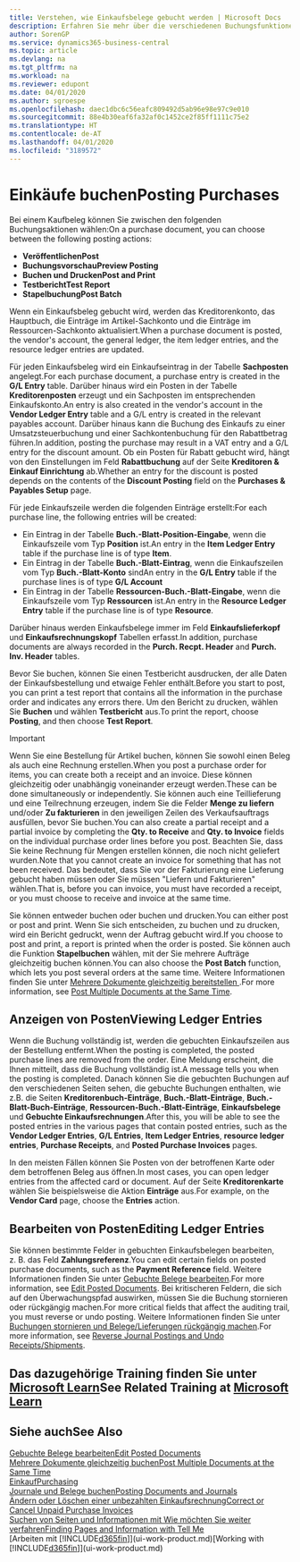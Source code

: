 ```yaml
---
title: Verstehen, wie Einkaufsbelege gebucht werden | Microsoft Docs
description: Erfahren Sie mehr über die verschiedenen Buchungsfunktionen zum Buchen von Einkaufsbelegen und wie Sie gebuchte Belege aktualisieren können.
author: SorenGP
ms.service: dynamics365-business-central
ms.topic: article
ms.devlang: na
ms.tgt_pltfrm: na
ms.workload: na
ms.reviewer: edupont
ms.date: 04/01/2020
ms.author: sgroespe
ms.openlocfilehash: daec1dbc6c56eafc809492d5ab96e98e97c9e010
ms.sourcegitcommit: 88e4b30eaf6fa32af0c1452ce2f85ff1111c75e2
ms.translationtype: HT
ms.contentlocale: de-AT
ms.lasthandoff: 04/01/2020
ms.locfileid: "3189572"
---
```

# <a name="posting-purchases"></a><span data-ttu-id="860fa-103">Einkäufe buchen</span><span class="sxs-lookup"><span data-stu-id="860fa-103">Posting Purchases</span></span>
<span data-ttu-id="860fa-104">Bei einem Kaufbeleg können Sie zwischen den folgenden Buchungsaktionen wählen:</span><span class="sxs-lookup"><span data-stu-id="860fa-104">On a purchase document, you can choose between the following posting actions:</span></span>

* <span data-ttu-id="860fa-105">**Veröffentlichen**</span><span class="sxs-lookup"><span data-stu-id="860fa-105">**Post**</span></span>
* <span data-ttu-id="860fa-106">**Buchungsvorschau**</span><span class="sxs-lookup"><span data-stu-id="860fa-106">**Preview Posting**</span></span>
* <span data-ttu-id="860fa-107">**Buchen und Drucken**</span><span class="sxs-lookup"><span data-stu-id="860fa-107">**Post and Print**</span></span>
* <span data-ttu-id="860fa-108">**Testbericht**</span><span class="sxs-lookup"><span data-stu-id="860fa-108">**Test Report**</span></span>
* <span data-ttu-id="860fa-109">**Stapelbuchung**</span><span class="sxs-lookup"><span data-stu-id="860fa-109">**Post Batch**</span></span>

<span data-ttu-id="860fa-110">Wenn ein Einkaufsbeleg gebucht wird, werden das Kreditorenkonto, das Hauptbuch, die Einträge im Artikel-Sachkonto und die Einträge im Ressourcen-Sachkonto aktualisiert.</span><span class="sxs-lookup"><span data-stu-id="860fa-110">When a purchase document is posted, the vendor's account, the general ledger, the item ledger entries, and the resource ledger entries  are updated.</span></span>

<span data-ttu-id="860fa-111">Für jeden Einkaufsbeleg wird ein Einkaufseintrag in der Tabelle **Sachposten** angelegt.</span><span class="sxs-lookup"><span data-stu-id="860fa-111">For each purchase document, a purchase entry is created in the **G/L Entry** table.</span></span> <span data-ttu-id="860fa-112">Darüber hinaus wird ein Posten in der Tabelle **Kreditorenposten** erzeugt und ein Sachposten im entsprechenden Einkaufskonto.</span><span class="sxs-lookup"><span data-stu-id="860fa-112">An entry is also created in the vendor's account in the **Vendor Ledger Entry** table and a G/L entry is created in the relevant payables account.</span></span> <span data-ttu-id="860fa-113">Darüber hinaus kann die Buchung des Einkaufs zu einer Umsatzsteuerbuchung und einer Sachkontenbuchung für den Rabattbetrag führen.</span><span class="sxs-lookup"><span data-stu-id="860fa-113">In addition, posting the purchase may result in a VAT entry and a G/L entry for the discount amount.</span></span> <span data-ttu-id="860fa-114">Ob ein Posten für Rabatt gebucht wird, hängt von den Einstellungen im Feld **Rabattbuchung** auf der Seite **Kreditoren & Einkauf Einrichtung** ab.</span><span class="sxs-lookup"><span data-stu-id="860fa-114">Whether an entry for the discount is posted depends on the contents of the **Discount Posting** field on the **Purchases & Payables Setup** page.</span></span>

<span data-ttu-id="860fa-115">Für jede Einkaufszeile werden die folgenden Einträge erstellt:</span><span class="sxs-lookup"><span data-stu-id="860fa-115">For each purchase line, the following entries will be created:</span></span>
- <span data-ttu-id="860fa-116">Ein Eintrag in der Tabelle **Buch.-Blatt-Position-Eingabe**, wenn die Einkaufszeile vom Typ **Position** ist.</span><span class="sxs-lookup"><span data-stu-id="860fa-116">An entry in the **Item Ledger Entry** table if the purchase line is of type **Item**.</span></span>
- <span data-ttu-id="860fa-117">Ein Eintrag in der Tabelle **Buch.-Blatt-Eintrag**, wenn die Einkaufszeilen vom Typ **Buch.-Blatt-Konto** sind</span><span class="sxs-lookup"><span data-stu-id="860fa-117">An entry in the **G/L Entry** table if the purchase lines is of type **G/L Account**</span></span>
- <span data-ttu-id="860fa-118">Ein Eintrag in der Tabelle **Ressourcen-Buch.-Blatt-Eingabe**, wenn die Einkaufszeile vom Typ **Ressourcen** ist.</span><span class="sxs-lookup"><span data-stu-id="860fa-118">An entry in the **Resource Ledger Entry** table if the purchase line is of type **Resource**.</span></span>

<span data-ttu-id="860fa-119">Darüber hinaus werden Einkaufsbelege immer im Feld **Einkaufslieferkopf** und **Einkaufsrechnungskopf** Tabellen erfasst.</span><span class="sxs-lookup"><span data-stu-id="860fa-119">In addition, purchase documents are always recorded in the **Purch. Recpt. Header** and **Purch. Inv. Header** tables.</span></span>

<span data-ttu-id="860fa-120">Bevor Sie buchen, können Sie einen Testbericht ausdrucken, der alle Daten der Einkaufsbestellung und etwaige Fehler enthält.</span><span class="sxs-lookup"><span data-stu-id="860fa-120">Before you start to post, you can print a test report that contains all the information in the purchase order and indicates any errors there.</span></span> <span data-ttu-id="860fa-121">Um den Bericht zu drucken, wählen Sie **Buchen** und wählen **Testbericht** aus.</span><span class="sxs-lookup"><span data-stu-id="860fa-121">To print the report, choose **Posting**, and then choose **Test Report**.</span></span>

> [!IMPORTANT]  
>   <span data-ttu-id="860fa-122">Wenn Sie eine Bestellung für Artikel buchen, können Sie sowohl einen Beleg als auch eine Rechnung erstellen.</span><span class="sxs-lookup"><span data-stu-id="860fa-122">When you post a purchase order for items, you can create both a receipt and an invoice.</span></span> <span data-ttu-id="860fa-123">Diese können gleichzeitig oder unabhängig voneinander erzeugt werden.</span><span class="sxs-lookup"><span data-stu-id="860fa-123">These can be done simultaneously or independently.</span></span> <span data-ttu-id="860fa-124">Sie können auch eine Teillieferung und eine Teilrechnung erzeugen, indem Sie die Felder **Menge zu liefern** und/oder **Zu fakturieren** in den jeweiligen Zeilen des Verkaufsauftrags ausfüllen, bevor Sie buchen.</span><span class="sxs-lookup"><span data-stu-id="860fa-124">You can also create a partial receipt and a partial invoice by completing the **Qty. to Receive** and **Qty. to Invoice** fields on the individual purchase order lines before you post.</span></span> <span data-ttu-id="860fa-125">Beachten Sie, dass Sie keine Rechnung für Mengen erstellen können, die noch nicht geliefert wurden.</span><span class="sxs-lookup"><span data-stu-id="860fa-125">Note that you cannot create an invoice for something that has not been received.</span></span> <span data-ttu-id="860fa-126">Das bedeutet, dass Sie vor der Fakturierung eine Lieferung gebucht haben müssen oder Sie müssen "Liefern und Fakturieren" wählen.</span><span class="sxs-lookup"><span data-stu-id="860fa-126">That is, before you can invoice, you must have recorded a receipt, or you must choose to receive and invoice at the same time.</span></span>

<span data-ttu-id="860fa-127">Sie können entweder buchen oder buchen und drucken.</span><span class="sxs-lookup"><span data-stu-id="860fa-127">You can either post or post and print.</span></span> <span data-ttu-id="860fa-128">Wenn Sie sich entscheiden, zu buchen und zu drucken, wird ein Bericht gedruckt, wenn der Auftrag gebucht wird.</span><span class="sxs-lookup"><span data-stu-id="860fa-128">If you choose to post and print, a report is printed when the order is posted.</span></span> <span data-ttu-id="860fa-129">Sie können auch die Funktion **Stapelbuchen** wählen, mit der Sie mehrere Aufträge gleichzeitig buchen können.</span><span class="sxs-lookup"><span data-stu-id="860fa-129">You can also choose the **Post Batch** function, which lets you post several orders at the same time.</span></span> <span data-ttu-id="860fa-130">Weitere Informationen finden Sie unter [Mehrere Dokumente gleichzeitig bereitstellen ](ui-batch-posting.md).</span><span class="sxs-lookup"><span data-stu-id="860fa-130">For more information, see [Post Multiple Documents at the Same Time](ui-batch-posting.md).</span></span>

## <a name="viewing-ledger-entries"></a><span data-ttu-id="860fa-131">Anzeigen von Posten</span><span class="sxs-lookup"><span data-stu-id="860fa-131">Viewing Ledger Entries</span></span>
<span data-ttu-id="860fa-132">Wenn die Buchung vollständig ist, werden die gebuchten Einkaufszeilen aus der Bestellung entfernt.</span><span class="sxs-lookup"><span data-stu-id="860fa-132">When the posting is completed, the posted purchase lines are removed from the order.</span></span> <span data-ttu-id="860fa-133">Eine Meldung erscheint, die Ihnen mitteilt, dass die Buchung vollständig ist.</span><span class="sxs-lookup"><span data-stu-id="860fa-133">A message tells you when the posting is completed.</span></span> <span data-ttu-id="860fa-134">Danach können Sie die gebuchten Buchungen auf den verschiedenen Seiten sehen, die gebuchte Buchungen enthalten, wie z.B. die Seiten **Kreditorenbuch-Einträge**, **Buch.-Blatt-Einträge**, **Buch.-Blatt-Buch-Einträge**, **Ressourcen-Buch.-Blatt-Einträge**, **Einkaufsbelege** und **Gebuchte Einkaufsrechnungen**.</span><span class="sxs-lookup"><span data-stu-id="860fa-134">After this, you will be able to see the posted entries in the various pages that contain posted entries, such as the **Vendor Ledger Entries**, **G/L Entries**, **Item Ledger Entries**, **resource ledger entries**, **Purchase Receipts**, and **Posted Purchase Invoices** pages.</span></span>

<span data-ttu-id="860fa-135">In den meisten Fällen können Sie Posten von der betroffenen Karte oder dem betroffenen Beleg aus öffnen.</span><span class="sxs-lookup"><span data-stu-id="860fa-135">In most cases, you can open ledger entries from the affected card or document.</span></span> <span data-ttu-id="860fa-136">Auf der Seite **Kreditorenkarte** wählen Sie beispielsweise die Aktion **Einträge** aus.</span><span class="sxs-lookup"><span data-stu-id="860fa-136">For example, on the **Vendor Card** page, choose the **Entries** action.</span></span>

## <a name="editing-ledger-entries"></a><span data-ttu-id="860fa-137">Bearbeiten von Posten</span><span class="sxs-lookup"><span data-stu-id="860fa-137">Editing Ledger Entries</span></span>
<span data-ttu-id="860fa-138">Sie können bestimmte Felder in gebuchten Einkaufsbelegen bearbeiten, z. B. das Feld **Zahlungsreferenz**.</span><span class="sxs-lookup"><span data-stu-id="860fa-138">You can edit certain fields on posted purchase documents, such as the **Payment Reference** field.</span></span> <span data-ttu-id="860fa-139">Weitere Informationen finden Sie unter [Gebuchte Belege bearbeiten](across-edit-posted-document.md).</span><span class="sxs-lookup"><span data-stu-id="860fa-139">For more information, see [Edit Posted Documents](across-edit-posted-document.md).</span></span> <span data-ttu-id="860fa-140">Bei kritischeren Feldern, die sich auf den Überwachungspfad auswirken, müssen Sie die Buchung stornieren oder rückgängig machen.</span><span class="sxs-lookup"><span data-stu-id="860fa-140">For more critical fields that affect the auditing trail, you must reverse or undo posting.</span></span> <span data-ttu-id="860fa-141">Weitere Informationen finden Sie unter [Buchungen stornieren und Belege/Lieferungen rückgängig machen](finance-how-reverse-journal-posting.md).</span><span class="sxs-lookup"><span data-stu-id="860fa-141">For more information, see [Reverse Journal Postings and Undo Receipts/Shipments](finance-how-reverse-journal-posting.md).</span></span>

## <a name="see-related-training-at-microsoft-learn"></a><span data-ttu-id="860fa-142">Das dazugehörige Training finden Sie unter [Microsoft Learn](/learn/modules/receive-invoice-dynamics-d365-business-central/index)</span><span class="sxs-lookup"><span data-stu-id="860fa-142">See Related Training at [Microsoft Learn](/learn/modules/receive-invoice-dynamics-d365-business-central/index)</span></span>

## <a name="see-also"></a><span data-ttu-id="860fa-143">Siehe auch</span><span class="sxs-lookup"><span data-stu-id="860fa-143">See Also</span></span>
[<span data-ttu-id="860fa-144">Gebuchte Belege bearbeiten</span><span class="sxs-lookup"><span data-stu-id="860fa-144">Edit Posted Documents</span></span>](across-edit-posted-document.md)  
[<span data-ttu-id="860fa-145">Mehrere Dokumente gleichzeitig buchen</span><span class="sxs-lookup"><span data-stu-id="860fa-145">Post Multiple Documents at the Same Time</span></span>](ui-batch-posting.md)  
[<span data-ttu-id="860fa-146">Einkauf</span><span class="sxs-lookup"><span data-stu-id="860fa-146">Purchasing</span></span>](purchasing-manage-purchasing.md)  
[<span data-ttu-id="860fa-147">Journale und Belege buchen</span><span class="sxs-lookup"><span data-stu-id="860fa-147">Posting Documents and Journals</span></span>](ui-post-documents-journals.md)  
[<span data-ttu-id="860fa-148">Ändern oder Löschen einer unbezahlten Einkaufsrechnung</span><span class="sxs-lookup"><span data-stu-id="860fa-148">Correct or Cancel Unpaid Purchase Invoices</span></span>](purchasing-how-correct-cancel-unpaid-purchase-invoices.md)  
[<span data-ttu-id="860fa-149">Suchen von Seiten und Informationen mit Wie möchten Sie weiter verfahren</span><span class="sxs-lookup"><span data-stu-id="860fa-149">Finding Pages and Information with Tell Me</span></span>](ui-search.md)  
<span data-ttu-id="860fa-150">[Arbeiten mit [!INCLUDE[d365fin](includes/d365fin_md.md)]](ui-work-product.md)</span><span class="sxs-lookup"><span data-stu-id="860fa-150">[Working with [!INCLUDE[d365fin](includes/d365fin_md.md)]](ui-work-product.md)</span></span>
